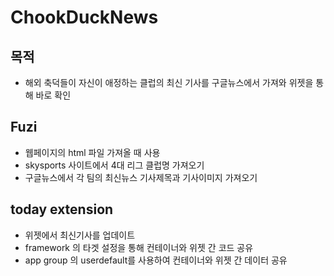 # ChookDuckNews

## 목적
- 해외 축덕들이 자신이 애정하는 클럽의 최신 기사를 구글뉴스에서 가져와 위젯을 통해 바로 확인

## Fuzi
- 웹페이지의 html 파일 가져올 때 사용
- skysports 사이트에서 4대 리그 클럽명 가져오기
- 구글뉴스에서 각 팀의 최신뉴스 기사제목과 기사이미지 가져오기

## today extension
- 위젯에서 최신기사를 업데이트
- framework 의 타겟 설정을 통해 컨테이너와 위젯 간 코드 공유
- app group 의 userdefault를 사용하여 컨테이너와 위젯 간 데이터 공유
